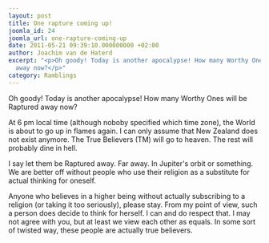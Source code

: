 ```yaml
---
layout: post
title: One rapture coming up!
joomla_id: 24
joomla_url: one-rapture-coming-up
date: 2011-05-21 09:39:10.000000000 +02:00
author: Joachim van de Haterd
excerpt: "<p>Oh goody! Today is another apocalypse! How many Worthy Ones will be Raptured
  away now?</p>"
category: Ramblings
---
```

<p>Oh goody! Today is another apocalypse! How many Worthy Ones will be Raptured away now?</p>

<p>At 6 pm local time (although noboby specified which time zone), the World is about to go up in flames again. I can only assume that New Zealand does not exist anymore. The True Believers (TM) will go to heaven. The rest will probably dine in hell.</p>
<p>I say let them be Raptured away. Far away. In Jupiter's orbit or something. We are better off without people who use their religion as a substitute for actual thinking for oneself.</p>
<p>Anyone who believes in a higher being without actually subscribing to a religion (or taking it too seriously), please stay. From my point of view, such a person does decide to think for herself. I can and do respect that. I may not agree with you, but at least we view each other as equals. In some sort of twisted way, these people are actually true believers.</p>
